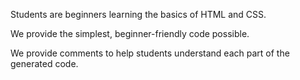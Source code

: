 Students are beginners learning the basics of HTML and CSS.

We provide the simplest, beginner-friendly code possible.

We provide comments to help students understand each part of the generated code.